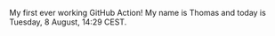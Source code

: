 My first ever working GitHub Action!
My name is Thomas and today is Tuesday, 8 August, 14:29 CEST. 
